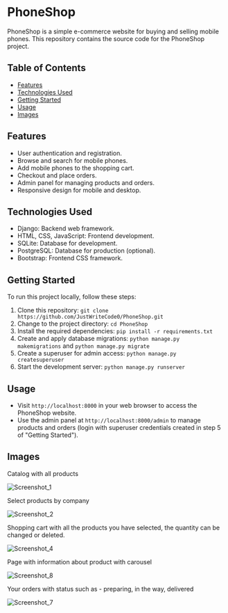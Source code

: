 # PhoneShop

PhoneShop is a simple e-commerce website for buying and selling mobile phones. This repository contains the source code for the PhoneShop project.

## Table of Contents
- [Features](#features)
- [Technologies Used](#technologies-used)
- [Getting Started](#getting-started)
- [Usage](#usage)
- [Images](#images)

## Features

- User authentication and registration.
- Browse and search for mobile phones.
- Add mobile phones to the shopping cart.
- Checkout and place orders.
- Admin panel for managing products and orders.
- Responsive design for mobile and desktop.

## Technologies Used

- Django: Backend web framework.
- HTML, CSS, JavaScript: Frontend development.
- SQLite: Database for development.
- PostgreSQL: Database for production (optional).
- Bootstrap: Frontend CSS framework.

## Getting Started

To run this project locally, follow these steps:

1. Clone this repository: `git clone https://github.com/JustWriteCode0/PhoneShop.git`
2. Change to the project directory: `cd PhoneShop`
3. Install the required dependencies: `pip install -r requirements.txt`
4. Create and apply database migrations: `python manage.py makemigrations` and `python manage.py migrate`
5. Create a superuser for admin access: `python manage.py createsuperuser`
6. Start the development server: `python manage.py runserver`

## Usage

- Visit `http://localhost:8000` in your web browser to access the PhoneShop website.
- Use the admin panel at `http://localhost:8000/admin` to manage products and orders (login with superuser credentials created in step 5 of "Getting Started").

## Images
Catalog with all products

![Screenshot_1](https://github.com/JustWriteCode0/PhoneShop/assets/111213562/8f95b9ee-97e8-4b15-983f-feec1c4202f6)

Select products by company

![Screenshot_2](https://github.com/JustWriteCode0/PhoneShop/assets/111213562/6a69d522-a63c-4b65-8d71-bcde56d7ebd3)

Shopping cart with all the products you have selected, the quantity can be changed or deleted.

![Screenshot_4](https://github.com/JustWriteCode0/PhoneShop/assets/111213562/bce1bf2d-631c-4929-ba7e-267e5a0fec94)

Page with information about product with carousel

![Screenshot_8](https://github.com/JustWriteCode0/PhoneShop/assets/111213562/6ca05904-9e33-4bef-ab83-13858cbffee9)

Your orders with status such as - preparing, in the way, delivered

![Screenshot_7](https://github.com/JustWriteCode0/PhoneShop/assets/111213562/c3f95ef8-0141-4a70-945c-5a2c788be6db)


